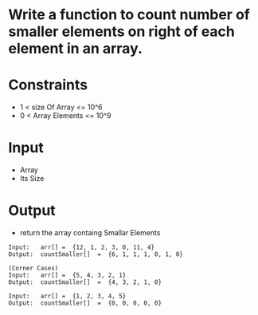 # Write a function to count number of smaller elements on right of each element in an array.

# Constraints

- 1 < size Of Array <= 10^6
- 0 < Array Elements <= 10^9

# Input

- Array
- Its Size

# Output

- return the array containg Smallar Elements

```
Input:   arr[] =  {12, 1, 2, 3, 0, 11, 4}
Output:  countSmaller[]  =  {6, 1, 1, 1, 0, 1, 0} 

(Corner Cases)
Input:   arr[] =  {5, 4, 3, 2, 1}
Output:  countSmaller[]  =  {4, 3, 2, 1, 0} 

Input:   arr[] =  {1, 2, 3, 4, 5}
Output:  countSmaller[]  =  {0, 0, 0, 0, 0}
```

